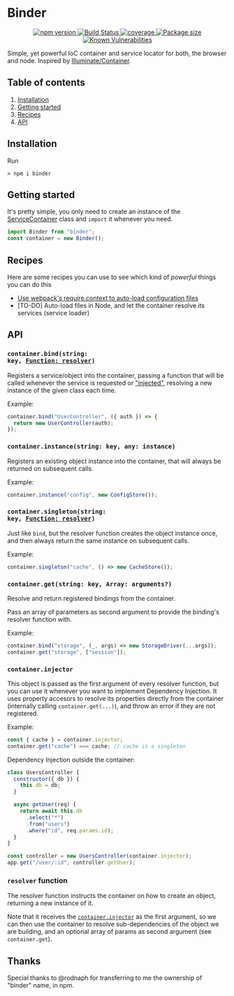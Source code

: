 # Binder

<p align="center">
  <a href="https://www.npmjs.com/package/binder">
    <img src="https://img.shields.io/npm/v/binder.svg" alt="npm version">
  </a>
  <a href="https://travis-ci.org/Frondor/binder">
    <img src="https://img.shields.io/travis/Frondor/binder/master.svg" alt="Build Status">
  </a>
  <a href="https://codecov.io/gh/Frondor/binder">
    <img src="https://img.shields.io/codecov/c/github/frondor/binder/master.svg" alt="coverage">
  </a>
  <a href="https://bundlephobia.com/result?p=binder@latest">
    <img src="https://img.shields.io/bundlephobia/minzip/binder.svg" alt="Package size">
  </a>
  <a href="https://snyk.io/test/npm/binder">
    <img src="https://snyk.io/test/npm/binder/badge.svg" alt="Known Vulnerabilities">
  </a>
</p>

Simple, yet powerful IoC container and service locator for both, the browser and node.
Inspired by [Illuminate/Container](https://github.com/illuminate/container).

## Table of contents

1. [Installation](#installation)
2. [Getting started](#getting-started)
3. [Recipes](#recipes)
4. [API](#api)

## Installation

Run

```console
> npm i binder
```

## Getting started

It's pretty simple, you only need to create an instance of the [ServiceContainer](src/ServiceContainer.js) class and `import` it whenever you need.

```js
import Binder from "binder";
const container = new Binder();
```
## Recipes

Here are some recipes you can use to see which kind of *powerful* things you can do this
- [Use webpack's require.context to auto-load configuration files](https://gist.github.com/Frondor/122607d4df80b0659ae66489c0872e58)
- [TO-DO] Auto-load files in Node, and let the container resolve its services (service loader)

## API

### <code>container.bind(string: key, <a href="#resolver-function">Function: resolver</a>)</code>

Registers a service/object into the container, passing a function that will be called whenever the service is requested or ["injected"](#containerinjector), resolving a new instance of the given class each time.

Example:

```js
container.bind("UserController", ({ auth }) => {
  return new UserController(auth);
});
```

### `container.instance(string: key, any: instance)`

Registers an existing object instance into the container, that will always be returned on subsequent calls.

Example:

```js
container.instance("config", new ConfigStore());
```

### <code>container.singleton(string: key, <a href="#resolver-function">Function: resolver</a>)</code>

Just like `bind`, but the resolver function creates the object instance once, and then always return the same instance on subsequent calls.

Example:

```js
container.singleton("cache", () => new CacheStore());
```

### `container.get(string: key, Array: arguments?)`

Resolve and return registered bindings from the container.

Pass an array of parameters as second argument to provide the binding's resolver function with.

Example:

```js
container.bind("storage", (_, args) => new StorageDriver(...args));
container.get("storage", ["session"]);
```

### `container.injector`

This object is passed as the first argument of every resolver function, but you can use it whenever you want to implement Dependency Injection.
It uses property accesors to resolve its properties directly from the container (internally calling `container.get(...)`), and throw an error if they are not registered.

Example:

```js
const { cache } = container.injector;
container.get("cache") === cache; // cache is a singleton
```

Dependency Injection outside the container:

```js
class UsersController {
  constructor({ db }) {
    this.db = db;
  }

  async getUser(req) {
    return await this.db
      .select("*")
      .from("users")
      .where("id", req.params.id);
  }
}

const controller = new UsersController(container.injector);
app.get("/user/:id", controller.getUser);
```

### `resolver` function

The resolver function instructs the container on how to create an object, returning a new instance of it.

Note that it receives the [`container.injector`](#containerinjector) as the first argument, so we can then use the container to resolve sub-dependencies of the object we are building, and an optional array of params as second argument (see `container.get`).

## Thanks

Special thanks to @rodnaph for transferring to me the ownership of "binder" name, in npm.
